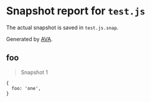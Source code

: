 # Snapshot report for `test.js`

The actual snapshot is saved in `test.js.snap`.

Generated by [AVA](https://avajs.dev).

## foo

> Snapshot 1

    {
      foo: 'one',
    }
